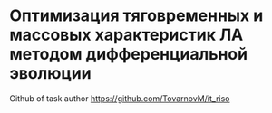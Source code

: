 # Оптимизация тяговременных и массовых характеристик ЛА методом дифференциальной эволюции
Github of task author https://github.com/TovarnovM/it_riso
